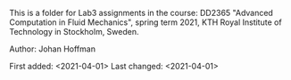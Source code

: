 This is a folder for Lab3 assignments in the course: DD2365 "Advanced Computation in Fluid Mechanics", spring term 2021, KTH Royal Institute of Technology in Stockholm, Sweden.

Author: Johan Hoffman

First added: <2021-04-01> Last changed: <2021-04-01>

